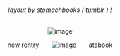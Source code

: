 <div align="center">

<h6 align="center"> layout by stomachbooks ( tumblr ) ! </h6> 

![image](https://64.media.tumblr.com/20ea850feff0bc305f3f975f08c61a90/1d0a80f02f33a668-93/s1280x1920/332c836b3a55b410b7bc87408b607c18cf857d7b.gifv)

[new rentry](https://rentry.co/pr3tiesprincess)⠀ ⠀ ![image](https://64.media.tumblr.com/7491f85b89601521803658f2ef7da389/f720cbb9b57884be-5a/s75x75_c1/788c52db061d0e80cd0d27e6b873dccaebd9f643.gifv)⠀ ⠀ [atabook](https://bobettcarolynne.atabook.org/)
